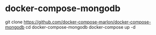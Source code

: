 # docker-compose-mongodb

git clone https://github.com/docker-compose-marlon/docker-compose-mongodb
cd docker-compose-mongodb
docker-compose up -d
